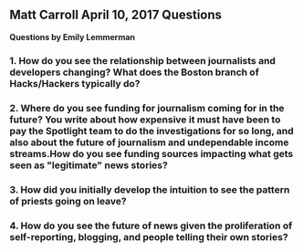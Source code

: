 ## Matt Carroll April 10, 2017 Questions

**Questions by Emily Lemmerman** 

### 1. How do you see the relationship between journalists and developers changing? What does the Boston branch of Hacks/Hackers typically do?

### 2. Where do you see funding for journalism coming for in the future? You write about how expensive it must have been to pay the Spotlight team to do the investigations for so long, and also about the future of journalism and undependable income streams.How do you see funding sources impacting what gets seen as "legitimate" news stories?

### 3. How did you initially develop the intuition to see the pattern of priests going on leave?

### 4. How do you see the future of news given the proliferation of self-reporting, blogging, and people telling their own stories?
